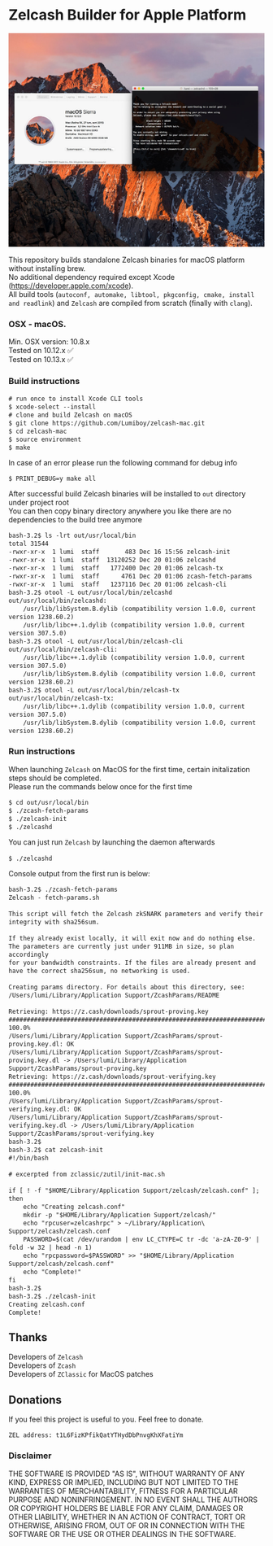 # Zelcash Builder for Apple Platform

![Screenshot](https://github.com/Lumiboy/zelcash-mac/raw/master/docs/zelcash-apple.png "Zelcash on Mac OS")

This repository builds standalone Zelcash binaries for macOS platform without installing brew.  
No additional dependency required except Xcode (https://developer.apple.com/xcode).  
All build tools (`autoconf, automake, libtool, pkgconfig, cmake, install and readlink`) and `Zelcash` are compiled from scratch (finally with `clang`).  

###  OSX - macOS.

Min. OSX version: 10.8.x  
Tested on 10.12.x :white_check_mark:  
Tested on 10.13.x :white_check_mark:  


### Build instructions
```shell
# run once to install Xcode CLI tools
$ xcode-select --install
# clone and build Zelcash on macOS
$ git clone https://github.com/Lumiboy/zelcash-mac.git
$ cd zelcash-mac
$ source environment
$ make
```

In case of an error please run the following command for debug info
```shell
$ PRINT_DEBUG=y make all
```

After successful build Zelcash binaries will be installed to `out` directory under project root  
You can then copy binary directory anywhere you like there are no dependencies to the build tree anymore  
```shell
bash-3.2$ ls -lrt out/usr/local/bin
total 31544
-rwxr-xr-x  1 lumi  staff       483 Dec 16 15:56 zelcash-init
-rwxr-xr-x  1 lumi  staff  13120252 Dec 20 01:06 zelcashd
-rwxr-xr-x  1 lumi  staff   1772400 Dec 20 01:06 zelcash-tx
-rwxr-xr-x  1 lumi  staff      4761 Dec 20 01:06 zcash-fetch-params
-rwxr-xr-x  1 lumi  staff   1237116 Dec 20 01:06 zelcash-cli
bash-3.2$ otool -L out/usr/local/bin/zelcashd
out/usr/local/bin/zelcashd:
    /usr/lib/libSystem.B.dylib (compatibility version 1.0.0, current version 1238.60.2)
    /usr/lib/libc++.1.dylib (compatibility version 1.0.0, current version 307.5.0)
bash-3.2$ otool -L out/usr/local/bin/zelcash-cli 
out/usr/local/bin/zelcash-cli:
    /usr/lib/libc++.1.dylib (compatibility version 1.0.0, current version 307.5.0)
    /usr/lib/libSystem.B.dylib (compatibility version 1.0.0, current version 1238.60.2)
bash-3.2$ otool -L out/usr/local/bin/zelcash-tx
out/usr/local/bin/zelcash-tx:
    /usr/lib/libc++.1.dylib (compatibility version 1.0.0, current version 307.5.0)
    /usr/lib/libSystem.B.dylib (compatibility version 1.0.0, current version 1238.60.2)
```

### Run instructions

When launching `Zelcash` on MacOS for the first time, certain initalization steps should be completed.  
Please run the commands below once for the first time  

```shell
$ cd out/usr/local/bin
$ ./zcash-fetch-params
$ ./zelcash-init
$ ./zelcashd
```

You can just run `Zelcash` by launching the daemon afterwards  

`$ ./zelcashd`  

Console output from the first run is below:
```shell
bash-3.2$ ./zcash-fetch-params
Zelcash - fetch-params.sh

This script will fetch the Zelcash zkSNARK parameters and verify their
integrity with sha256sum.

If they already exist locally, it will exit now and do nothing else.
The parameters are currently just under 911MB in size, so plan accordingly
for your bandwidth constraints. If the files are already present and
have the correct sha256sum, no networking is used.

Creating params directory. For details about this directory, see:
/Users/lumi/Library/Application Support/ZcashParams/README

Retrieving: https://z.cash/downloads/sprout-proving.key
######################################################################## 100.0%
/Users/lumi/Library/Application Support/ZcashParams/sprout-proving.key.dl: OK
/Users/lumi/Library/Application Support/ZcashParams/sprout-proving.key.dl -> /Users/lumi/Library/Application Support/ZcashParams/sprout-proving.key
Retrieving: https://z.cash/downloads/sprout-verifying.key
######################################################################## 100.0%
/Users/lumi/Library/Application Support/ZcashParams/sprout-verifying.key.dl: OK
/Users/lumi/Library/Application Support/ZcashParams/sprout-verifying.key.dl -> /Users/lumi/Library/Application Support/ZcashParams/sprout-verifying.key
bash-3.2$ 
bash-3.2$ cat zelcash-init 
#!/bin/bash

# excerpted from zclassic/zutil/init-mac.sh

if [ ! -f "$HOME/Library/Application Support/zelcash/zelcash.conf" ]; then
    echo "Creating zelcash.conf"
    mkdir -p "$HOME/Library/Application Support/zelcash/"
    echo "rpcuser=zelcashrpc" > ~/Library/Application\ Support/zelcash/zelcash.conf
    PASSWORD=$(cat /dev/urandom | env LC_CTYPE=C tr -dc 'a-zA-Z0-9' | fold -w 32 | head -n 1)
    echo "rpcpassword=$PASSWORD" >> "$HOME/Library/Application Support/zelcash/zelcash.conf"
    echo "Complete!"
fi
bash-3.2$ 
bash-3.2$ ./zelcash-init 
Creating zelcash.conf
Complete!
```



## Thanks
Developers of `Zelcash`  
Developers of `Zcash`  
Developers of `ZClassic` for MacOS patches

## Donations
If you feel this project is useful to you. Feel free to donate.

    ZEL address: t1L6FizKPfikQatYTHydDbPnvgKhXFatiYm


### Disclaimer

THE SOFTWARE IS PROVIDED "AS IS", WITHOUT WARRANTY OF ANY KIND, EXPRESS OR
IMPLIED, INCLUDING BUT NOT LIMITED TO THE WARRANTIES OF MERCHANTABILITY,
FITNESS FOR A PARTICULAR PURPOSE AND NONINFRINGEMENT. IN NO EVENT SHALL THE
AUTHORS OR COPYRIGHT HOLDERS BE LIABLE FOR ANY CLAIM, DAMAGES OR OTHER
LIABILITY, WHETHER IN AN ACTION OF CONTRACT, TORT OR OTHERWISE, ARISING FROM,
OUT OF OR IN CONNECTION WITH THE SOFTWARE OR THE USE OR OTHER DEALINGS IN THE
SOFTWARE.

